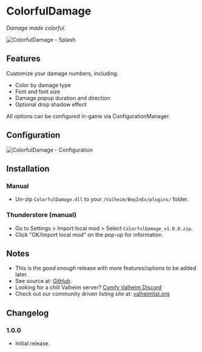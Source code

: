 # ColorfulDamage

*Damage made colorful.*

![ColorfulDamage - Splash](https://imgur.com/wEG7LFt.png)

## Features

Customize your damage numbers, including:

  * Color by damage type
  * Font and font size
  * Damage popup duration and direction
  * Optional drop shadow effect

All options can be configured in-game via ConfigurationManager.

## Configuration

![ColorfulDamage - Configuration](https://i.imgur.com/gjocTQk.png)

## Installation

### Manual

  * Un-zip `ColorfulDamage.dll` to your `/Valheim/BepInEx/plugins/` folder.

### Thunderstore (manual)

  * Go to Settings > Import local mod > Select `ColorfulDamage_v1.0.0.zip`.
  * Click "OK/Import local mod" on the pop-up for information.

## Notes

  * This is the *good enough* release with more features/options to be added later.
  * See source at: [GitHub](https://github.com/redseiko/ComfyMods/tree/main/ColorfulDamage).
  * Looking for a chill Valheim server? [Comfy Valheim Discord](https://discord.gg/ameHJz5PFk)
  * Check out our community driven listing site at: [valheimlist.org](https://valheimlist.org/)

## Changelog

### 1.0.0

  * Initial release.